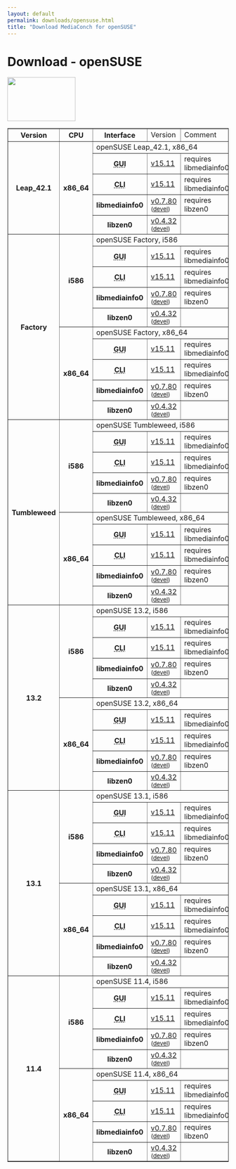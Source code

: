 ```yaml
---
layout: default
permalink: downloads/opensuse.html
title: "Download MediaConch for openSUSE"
---
```


# Download - openSUSE

<img src="/MediaConch/images/openSUSE.png" width="155" height="100"><br/>

<table border="1">
<tr class="table-header">
    <th>Version</th>
    <th>CPU</th>
    <th>Interface</th>
    <td>Version</td>
    <td>Comment</td>
</tr>

<tr>
    <th rowspan="5" id="Leap_42.1">Leap_42.1</th>
    <th rowspan="5">x86_64</th>
    <td class="table-OS" colspan="3" id="Leap_42.1.x86_64">openSUSE Leap_42.1, x86_64</td>
</tr>
<tr>
    <th><abbr title="Graphical User Interface">GUI</abbr></th>
    <td><a href="https://mediaarea.net/download/binary/mediaconch-gui/15.11/mediaconch-gui-15.11.x86_64.openSUSE_Leap_42.1.rpm">v15.11</a></td>
    <td>requires libmediainfo0</td>
</tr>
<tr>
    <th><abbr title="Command Line Interface">CLI</abbr></th>
    <td><a href="https://mediaarea.net/download/binary/mediaconch/15.11/mediaconch-15.11.x86_64.openSUSE_Leap_42.1.rpm">v15.11</a></td>
    <td>requires libmediainfo0</td>
</tr>
<tr>
    <th>libmediainfo0</th>
    <td><a href="https://mediaarea.net/download/binary/libmediainfo0/0.7.80/libmediainfo0-0.7.80.x86_64.openSUSE_Leap_42.1.rpm">v0.7.80</a><small> (<a href="https://mediaarea.net/download/binary/libmediainfo0/0.7.80/libmediainfo-devel-0.7.80.x86_64.openSUSE_Leap_42.1.rpm">devel</a>)</small></td>
    <td>requires libzen0</td>
</tr>
<tr>
    <th>libzen0</th>
    <td><a href="https://mediaarea.net/download/binary/libzen0/0.4.32/libzen0-0.4.32.x86_64.openSUSE_Leap_42.1.rpm">v0.4.32</a><small> (<a href="https://mediaarea.net/download/binary/libzen0/0.4.32/libzen-devel-0.4.32.x86_64.openSUSE_Leap_42.1.rpm">devel</a>)</small></td>
    <td>&nbsp;</td>
</tr>

<tr>
    <th rowspan="10" id="Factory">Factory</th>
    <th rowspan="5">i586</th>
    <td class="table-OS" colspan="3" id="Factory.i586">openSUSE Factory, i586</td>
</tr>
<tr>
    <th><abbr title="Graphical User Interface">GUI</abbr></th>
    <td><a href="https://mediaarea.net/download/binary/mediaconch-gui/15.11/mediaconch-gui-15.11.i586.openSUSE_Factory.rpm">v15.11</a></td>
    <td>requires libmediainfo0</td>
</tr>
<tr>
    <th><abbr title="Command Line Interface">CLI</abbr></th>
    <td><a href="https://mediaarea.net/download/binary/mediaconch/15.11/mediaconch-15.11.i586.openSUSE_Factory.rpm">v15.11</a></td>
    <td>requires libmediainfo0</td>
</tr>
<tr>
    <th>libmediainfo0</th>
    <td><a href="https://mediaarea.net/download/binary/libmediainfo0/0.7.80/libmediainfo0-0.7.80.i586.openSUSE_Factory.rpm">v0.7.80</a><small> (<a href="https://mediaarea.net/download/binary/libmediainfo0/0.7.80/libmediainfo-devel-0.7.80.i586.openSUSE_Factory.rpm">devel</a>)</small></td>
    <td>requires libzen0</td>
</tr>
<tr>
    <th>libzen0</th>
    <td><a href="https://mediaarea.net/download/binary/libzen0/0.4.32/libzen0-0.4.32.i586.openSUSE_Factory.rpm">v0.4.32</a><small> (<a href="https://mediaarea.net/download/binary/libzen0/0.4.32/libzen-devel-0.4.32.i586.openSUSE_Factory.rpm">devel</a>)</small></td>
    <td>&nbsp;</td>
</tr>
<tr>
    <th rowspan="5">x86_64</th>
    <td class="table-OS" colspan="3" id="Factory.x86_64">openSUSE Factory, x86_64</td>
</tr>
<tr>
    <th><abbr title="Graphical User Interface">GUI</abbr></th>
    <td><a href="https://mediaarea.net/download/binary/mediaconch-gui/15.11/mediaconch-gui-15.11.x86_64.openSUSE_Factory.rpm">v15.11</a></td>
    <td>requires libmediainfo0</td>
</tr>
<tr>
    <th><abbr title="Command Line Interface">CLI</abbr></th>
    <td><a href="https://mediaarea.net/download/binary/mediaconch/15.11/mediaconch-15.11.x86_64.openSUSE_Factory.rpm">v15.11</a></td>
    <td>requires libmediainfo0</td>
</tr>
<tr>
    <th>libmediainfo0</th>
    <td><a href="https://mediaarea.net/download/binary/libmediainfo0/0.7.80/libmediainfo0-0.7.80.x86_64.openSUSE_Factory.rpm">v0.7.80</a><small> (<a href="https://mediaarea.net/download/binary/libmediainfo0/0.7.80/libmediainfo-devel-0.7.80.x86_64.openSUSE_Factory.rpm">devel</a>)</small></td>
    <td>requires libzen0</td>
</tr>
<tr>
    <th>libzen0</th>
    <td><a href="https://mediaarea.net/download/binary/libzen0/0.4.32/libzen0-0.4.32.x86_64.openSUSE_Factory.rpm">v0.4.32</a><small> (<a href="https://mediaarea.net/download/binary/libzen0/0.4.32/libzen-devel-0.4.32.x86_64.openSUSE_Factory.rpm">devel</a>)</small></td>
    <td>&nbsp;</td>
</tr>

<tr>
    <th rowspan="10" id="Tumbleweed">Tumbleweed</th>
    <th rowspan="5">i586</th>
    <td class="table-OS" colspan="3" id="Tumbleweed.i586">openSUSE Tumbleweed, i586</td>
</tr>
<tr>
    <th><abbr title="Graphical User Interface">GUI</abbr></th>
    <td><a href="https://mediaarea.net/download/binary/mediaconch-gui/15.11/mediaconch-gui-15.11.i586.openSUSE_Tumbleweed.rpm">v15.11</a></td>
    <td>requires libmediainfo0</td>
</tr>
<tr>
    <th><abbr title="Command Line Interface">CLI</abbr></th>
    <td><a href="https://mediaarea.net/download/binary/mediaconch/15.11/mediaconch-15.11.i586.openSUSE_Tumbleweed.rpm">v15.11</a></td>
    <td>requires libmediainfo0</td>
</tr>
<tr>
    <th>libmediainfo0</th>
    <td><a href="https://mediaarea.net/download/binary/libmediainfo0/0.7.80/libmediainfo0-0.7.80.i586.openSUSE_Tumbleweed.rpm">v0.7.80</a><small> (<a href="https://mediaarea.net/download/binary/libmediainfo0/0.7.80/libmediainfo-devel-0.7.80.i586.openSUSE_Tumbleweed.rpm">devel</a>)</small></td>
    <td>requires libzen0</td>
</tr>
<tr>
    <th>libzen0</th>
    <td><a href="https://mediaarea.net/download/binary/libzen0/0.4.32/libzen0-0.4.32.i586.openSUSE_Tumbleweed.rpm">v0.4.32</a><small> (<a href="https://mediaarea.net/download/binary/libzen0/0.4.32/libzen-devel-0.4.32.i586.openSUSE_Tumbleweed.rpm">devel</a>)</small></td>
    <td>&nbsp;</td>
</tr>
<tr>
    <th rowspan="5">x86_64</th>
    <td class="table-OS" colspan="3" id="Tumbleweed.x86_64">openSUSE Tumbleweed, x86_64</td>
</tr>
<tr>
    <th><abbr title="Graphical User Interface">GUI</abbr></th>
    <td><a href="https://mediaarea.net/download/binary/mediaconch-gui/15.11/mediaconch-gui-15.11.x86_64.openSUSE_Tumbleweed.rpm">v15.11</a></td>
    <td>requires libmediainfo0</td>
</tr>
<tr>
    <th><abbr title="Command Line Interface">CLI</abbr></th>
    <td><a href="https://mediaarea.net/download/binary/mediaconch/15.11/mediaconch-15.11.x86_64.openSUSE_Tumbleweed.rpm">v15.11</a></td>
    <td>requires libmediainfo0</td>
</tr>
<tr>
    <th>libmediainfo0</th>
    <td><a href="https://mediaarea.net/download/binary/libmediainfo0/0.7.80/libmediainfo0-0.7.80.x86_64.openSUSE_Tumbleweed.rpm">v0.7.80</a><small> (<a href="https://mediaarea.net/download/binary/libmediainfo0/0.7.80/libmediainfo-devel-0.7.80.x86_64.openSUSE_Tumbleweed.rpm">devel</a>)</small></td>
    <td>requires libzen0</td>
</tr>
<tr>
    <th>libzen0</th>
    <td><a href="https://mediaarea.net/download/binary/libzen0/0.4.32/libzen0-0.4.32.x86_64.openSUSE_Tumbleweed.rpm">v0.4.32</a><small> (<a href="https://mediaarea.net/download/binary/libzen0/0.4.32/libzen-devel-0.4.32.x86_64.openSUSE_Tumbleweed.rpm">devel</a>)</small></td>
    <td>&nbsp;</td>
</tr>

<tr>
    <th rowspan="10" id="13.2">13.2</th>
    <th rowspan="5">i586</th>
    <td class="table-OS" colspan="3" id="13.2.i586">openSUSE 13.2, i586</td>
</tr>
<tr>
    <th><abbr title="Graphical User Interface">GUI</abbr></th>
    <td><a href="https://mediaarea.net/download/binary/mediaconch-gui/15.11/mediaconch-gui-15.11.i586.openSUSE_13.2.rpm">v15.11</a></td>
    <td>requires libmediainfo0</td>
</tr>
<tr>
    <th><abbr title="Command Line Interface">CLI</abbr></th>
    <td><a href="https://mediaarea.net/download/binary/mediaconch/15.11/mediaconch-15.11.i586.openSUSE_13.2.rpm">v15.11</a></td>
    <td>requires libmediainfo0</td>
</tr>
<tr>
    <th>libmediainfo0</th>
    <td><a href="https://mediaarea.net/download/binary/libmediainfo0/0.7.80/libmediainfo0-0.7.80.i586.openSUSE_13.2.rpm">v0.7.80</a><small> (<a href="https://mediaarea.net/download/binary/libmediainfo0/0.7.80/libmediainfo-devel-0.7.80.i586.openSUSE_13.2.rpm">devel</a>)</small></td>
    <td>requires libzen0</td>
</tr>
<tr>
    <th>libzen0</th>
    <td><a href="https://mediaarea.net/download/binary/libzen0/0.4.32/libzen0-0.4.32.i586.openSUSE_13.2.rpm">v0.4.32</a><small> (<a href="https://mediaarea.net/download/binary/libzen0/0.4.32/libzen-devel-0.4.32.i586.openSUSE_13.2.rpm">devel</a>)</small></td>
    <td>&nbsp;</td>
</tr>
<tr>
    <th rowspan="5">x86_64</th>
    <td class="table-OS" colspan="3" id="13.2.x86_64">openSUSE 13.2, x86_64</td>
</tr>
<tr>
    <th><abbr title="Graphical User Interface">GUI</abbr></th>
    <td><a href="https://mediaarea.net/download/binary/mediaconch-gui/15.11/mediaconch-gui-15.11.x86_64.openSUSE_13.2.rpm">v15.11</a></td>
    <td>requires libmediainfo0</td>
</tr>
<tr>
    <th><abbr title="Command Line Interface">CLI</abbr></th>
    <td><a href="https://mediaarea.net/download/binary/mediaconch/15.11/mediaconch-15.11.x86_64.openSUSE_13.2.rpm">v15.11</a></td>
    <td>requires libmediainfo0</td>
</tr>
<tr>
    <th>libmediainfo0</th>
    <td><a href="https://mediaarea.net/download/binary/libmediainfo0/0.7.80/libmediainfo0-0.7.80.x86_64.openSUSE_13.2.rpm">v0.7.80</a><small> (<a href="https://mediaarea.net/download/binary/libmediainfo0/0.7.80/libmediainfo-devel-0.7.80.x86_64.openSUSE_13.2.rpm">devel</a>)</small></td>
    <td>requires libzen0</td>
</tr>
<tr>
    <th>libzen0</th>
    <td><a href="https://mediaarea.net/download/binary/libzen0/0.4.32/libzen0-0.4.32.x86_64.openSUSE_13.2.rpm">v0.4.32</a><small> (<a href="https://mediaarea.net/download/binary/libzen0/0.4.32/libzen-devel-0.4.32.x86_64.openSUSE_13.2.rpm">devel</a>)</small></td>
    <td>&nbsp;</td>
</tr>
<tr>
    <th rowspan="10" id="13.1">13.1</th>
    <th rowspan="5">i586</th>
    <td class="table-OS" colspan="3" id="13.1.i586">openSUSE 13.1, i586</td>
</tr>
<tr>
    <th><abbr title="Graphical User Interface">GUI</abbr></th>
    <td><a href="https://mediaarea.net/download/binary/mediaconch-gui/15.11/mediaconch-gui-15.11.i586.openSUSE_13.1.rpm">v15.11</a></td>
    <td>requires libmediainfo0</td>
</tr>
<tr>
    <th><abbr title="Command Line Interface">CLI</abbr></th>
    <td><a href="https://mediaarea.net/download/binary/mediaconch/15.11/mediaconch-15.11.i586.openSUSE_13.1.rpm">v15.11</a></td>
    <td>requires libmediainfo0</td>
</tr>
<tr>
    <th>libmediainfo0</th>
    <td><a href="https://mediaarea.net/download/binary/libmediainfo0/0.7.80/libmediainfo0-0.7.80.i586.openSUSE_13.1.rpm">v0.7.80</a><small> (<a href="https://mediaarea.net/download/binary/libmediainfo0/0.7.80/libmediainfo-devel-0.7.80.i586.openSUSE_13.1.rpm">devel</a>)</small></td>
    <td>requires libzen0</td>
</tr>
<tr>
    <th>libzen0</th>
    <td><a href="https://mediaarea.net/download/binary/libzen0/0.4.32/libzen0-0.4.32.i586.openSUSE_13.1.rpm">v0.4.32</a><small> (<a href="https://mediaarea.net/download/binary/libzen0/0.4.32/libzen-devel-0.4.32.i586.openSUSE_13.1.rpm">devel</a>)</small></td>
    <td>&nbsp;</td>
</tr>
<tr>
    <th rowspan="5">x86_64</th>
    <td class="table-OS" colspan="3" id="13.1.x86_64">openSUSE 13.1, x86_64</td>
</tr>
<tr>
    <th><abbr title="Graphical User Interface">GUI</abbr></th>
    <td><a href="https://mediaarea.net/download/binary/mediaconch-gui/15.11/mediaconch-gui-15.11.x86_64.openSUSE_13.1.rpm">v15.11</a></td>
    <td>requires libmediainfo0</td>
</tr>
<tr>
    <th><abbr title="Command Line Interface">CLI</abbr></th>
    <td><a href="https://mediaarea.net/download/binary/mediaconch/15.11/mediaconch-15.11.x86_64.openSUSE_13.1.rpm">v15.11</a></td>
    <td>requires libmediainfo0</td>
</tr>
<tr>
    <th>libmediainfo0</th>
    <td><a href="https://mediaarea.net/download/binary/libmediainfo0/0.7.80/libmediainfo0-0.7.80.x86_64.openSUSE_13.1.rpm">v0.7.80</a><small> (<a href="https://mediaarea.net/download/binary/libmediainfo0/0.7.80/libmediainfo-devel-0.7.80.x86_64.openSUSE_13.1.rpm">devel</a>)</small></td>
    <td>requires libzen0</td>
</tr>
<tr>
    <th>libzen0</th>
    <td><a href="https://mediaarea.net/download/binary/libzen0/0.4.32/libzen0-0.4.32.x86_64.openSUSE_13.1.rpm">v0.4.32</a><small> (<a href="https://mediaarea.net/download/binary/libzen0/0.4.32/libzen-devel-0.4.32.x86_64.openSUSE_13.1.rpm">devel</a>)</small></td>
    <td>&nbsp;</td>
</tr>
<tr>
    <th rowspan="10" id="11.4">11.4</th>
    <th rowspan="5">i586</th>
    <td class="table-OS" colspan="3" id="11.4.i586">openSUSE 11.4, i586</td>
</tr>
<tr>
    <th><abbr title="Graphical User Interface">GUI</abbr></th>
    <td><a href="https://mediaarea.net/download/binary/mediaconch-gui/15.11/mediaconch-gui-15.11.i586.openSUSE_11.4.rpm">v15.11</a></td>
    <td>requires libmediainfo0</td>
</tr>
<tr>
    <th><abbr title="Command Line Interface">CLI</abbr></th>
    <td><a href="https://mediaarea.net/download/binary/mediaconch/15.11/mediaconch-15.11.i586.openSUSE_11.4.rpm">v15.11</a></td>
    <td>requires libmediainfo0</td>
</tr>
<tr>
    <th>libmediainfo0</th>
    <td><a href="https://mediaarea.net/download/binary/libmediainfo0/0.7.80/libmediainfo0-0.7.80.i586.openSUSE_11.4.rpm">v0.7.80</a><small> (<a href="https://mediaarea.net/download/binary/libmediainfo0/0.7.80/libmediainfo-devel-0.7.80.i586.openSUSE_11.4.rpm">devel</a>)</small></td>
    <td>requires libzen0</td>
</tr>
<tr>
    <th>libzen0</th>
    <td><a href="https://mediaarea.net/download/binary/libzen0/0.4.32/libzen0-0.4.32.i586.openSUSE_11.4.rpm">v0.4.32</a><small> (<a href="https://mediaarea.net/download/binary/libzen0/0.4.32/libzen-devel-0.4.32.i586.openSUSE_11.4.rpm">devel</a>)</small></td>
    <td>&nbsp;</td>
</tr>
<tr>
    <th rowspan="5">x86_64</th>
    <td class="table-OS" colspan="3" id="11.4.x86_64">openSUSE 11.4, x86_64</td>
</tr>
<tr>
    <th><abbr title="Graphical User Interface">GUI</abbr></th>
    <td><a href="https://mediaarea.net/download/binary/mediaconch-gui/15.11/mediaconch-gui-15.11.x86_64.openSUSE_11.4.rpm">v15.11</a></td>
    <td>requires libmediainfo0</td>
</tr>
<tr>
    <th><abbr title="Command Line Interface">CLI</abbr></th>
    <td><a href="https://mediaarea.net/download/binary/mediaconch/15.11/mediaconch-15.11.x86_64.openSUSE_11.4.rpm">v15.11</a></td>
    <td>requires libmediainfo0</td>
</tr>
<tr>
    <th>libmediainfo0</th>
    <td><a href="https://mediaarea.net/download/binary/libmediainfo0/0.7.80/libmediainfo0-0.7.80.x86_64.openSUSE_11.4.rpm">v0.7.80</a><small> (<a href="https://mediaarea.net/download/binary/libmediainfo0/0.7.80/libmediainfo-devel-0.7.80.x86_64.openSUSE_11.4.rpm">devel</a>)</small></td>
    <td>requires libzen0</td>
</tr>
<tr>
    <th>libzen0</th>
    <td><a href="https://mediaarea.net/download/binary/libzen0/0.4.32/libzen0-0.4.32.x86_64.openSUSE_11.4.rpm">v0.4.32</a><small> (<a href="https://mediaarea.net/download/binary/libzen0/0.4.32/libzen-devel-0.4.32.x86_64.openSUSE_11.4.rpm">devel</a>)</small></td>
    <td>&nbsp;</td>
</tr>
</table>
